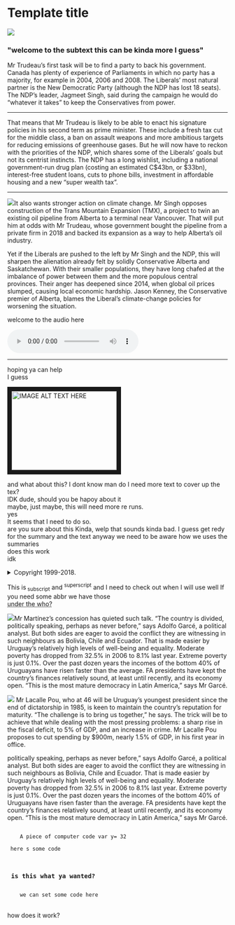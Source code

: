 <div class="thirdOverlayLine"></div>

<h1 class="titlo">
  Template title
</h1>

<div class="firsto">
    <img src="../../assets/snow.jpg" class="imma">
    <h3 class="appetize mb-1">
    "welcome to the subtext this can be kinda more I guess"
    </h3>
</div>

<div id="bloggo">

Mr Trudeau’s first task will be to find a party to back his government. Canada has plenty of experience of Parliaments in which no party has a majority, for example in 2004, 2006 and 2008. The Liberals’ most natural partner is the New Democratic Party (although the NDP has lost 18 seats). The NDP’s leader, Jagmeet Singh, said during the campaign he would do “whatever it takes” to keep the Conservatives from power.

---

That means that Mr Trudeau is likely to be able to enact his signature policies in his second term as prime minister. These include a fresh tax cut for the middle class, a ban on assault weapons and more ambitious targets for reducing emissions of greenhouse gases. But he will now have to reckon with the priorities of the NDP, which shares some of the Liberals’ goals but not its centrist instincts. The NDP has a long wishlist, including a national government-run drug plan (costing an estimated C$43bn, or $33bn), interest-free student loans, cuts to phone bills, investment in affordable housing and a new “super wealth tax”.

---

<img src="../../assets/snow.jpg" class="righto">It also wants stronger action on climate change. Mr Singh opposes construction of the Trans Mountain Expansion (TMX), a project to twin an existing oil pipeline from Alberta to a terminal near Vancouver. That will put him at odds with Mr Trudeau, whose government bought the pipeline from a private firm in 2018 and backed its expansion as a way to help Alberta’s oil industry.

Yet if the Liberals are pushed to the left by Mr Singh and the NDP, this will sharpen the alienation already felt by solidly Conservative Alberta and Saskatchewan. With their smaller populations, they have long chafed at the imbalance of power between them and the more populous central provinces. Their anger has deepened since 2014, when global oil prices slumped, causing local economic hardship. Jason Kenney, the Conservative premier of Alberta, blames the Liberal’s climate-change policies for worsening the situation.

welcome to the audio here 

<audio controls>
  <source src="horse.ogg" type="audio/ogg">
  this happears only if source fails
</audio>

---

hoping ya can help  
I guess
<div class="lefto">
  <a href="http://www.youtube.com/watch?feature=player_embedded&v=YOUTUBE_VIDEO_ID_HERE
  " target="_blank">
  <img src="https://meme.xyz/uploads/posts/t/l-31270-undercover-cop-at-a-festival-starter-pack.jpg" 
  alt="IMAGE ALT TEXT HERE" width="240" height="180" border="10" /></a>
</div>

and what about this? I dont know man
do I need 
more text to cover up the tex?  
IDK dude, should you be hapoy about it  
maybe, just maybe, this will need more re runs.   
yes   
It seems that I need to do so.  
are you sure about this 
Kinda, welp that sounds kinda bad.
I guess
get redy for the summary and the text 
anyway we need to be aware how we uses the summaries  
does this work  
idk
<details>
  <summary>Copyright 1999-2018.</summary>
  <p> - by Refsnes Data. All Rights Reserved. 
        welp I guess we can have some text All content and graphics on this web site are the property 
        of the company Refsnes Data.</p>
</details>

This is<sub> subscript</sub> and <sup>superscript</sup> 
and I need to check out when I will use
well If you need some abbr we have those  
<abbr title="World Health Organization"> under the who? </abbr>

<img src="../../assets/snow.jpg" class="lefto">Mr Martínez’s concession has quieted such talk. “The country is divided, politically speaking, perhaps as never before,” says Adolfo Garcé, a political analyst. But both sides are eager to avoid the conflict they are witnessing in such neighbours as Bolivia, Chile and Ecuador. That is made easier by Uruguay’s relatively high levels of well-being and equality. Moderate poverty has dropped from 32.5% in 2006 to 8.1% last year. Extreme poverty is just 0.1%. Over the past dozen years the incomes of the bottom 40% of Uruguayans have risen faster than the average. FA presidents have kept the country’s finances relatively sound, at least until recently, and its economy open. “This is the most mature democracy in Latin America,” says Mr Garcé.

<img src="../../assets/snow.jpg" class="tutto">
Mr Lacalle Pou, who at 46 will be Uruguay’s youngest president since the end of dictatorship in 1985, is keen to maintain the country’s reputation for maturity. “The challenge is to bring us together,” he says. The trick will be to achieve that while dealing with the most pressing problems: a sharp rise in the fiscal deficit, to 5% of GDP, and an increase in crime. Mr Lacalle Pou proposes to cut spending by $900m, nearly 1.5% of GDP, in his first year in office.

politically speaking, perhaps as never before,” says Adolfo Garcé, a political analyst. But both sides are eager to avoid the conflict they are witnessing in such neighbours as Bolivia, Chile and Ecuador. That is made easier by Uruguay’s relatively high levels of well-being and equality. Moderate poverty has dropped from 32.5% in 2006 to 8.1% last year. Extreme poverty is just 0.1%. Over the past dozen years the incomes of the bottom 40% of Uruguayans have risen faster than the average. FA presidents have kept the country’s finances relatively sound, at least until recently, and its economy open. “This is the most mature democracy in Latin America,” says Mr Garcé.

<code>
	A piece of computer code var y= 32 
    <div> here s some code </div>
    <h3> is this what ya wanted? </h3>
    we can set some code here
</code><br>

how does it work?

</div>
